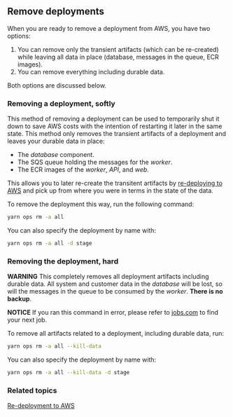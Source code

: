 ## Remove deployments

When you are ready to remove a deployment from AWS, you have two options:

1. You can remove only the transient artifacts (which can be re-created) while leaving all data in place (database, messages in the queue, ECR images).
1. You can remove everything including durable data.

Both options are discussed below.

### Removing a deployment, softly

This method of removing a deployment can be used to temporarily shut it down to save AWS costs with the intention of restarting it later in the same state. This method only removes the transient artifacts of a deployment and leaves your durable data in place:

- The _database_ component.
- The SQS queue holding the messages for the _worker_.
- The ECR images of the _worker_, _API_, and _web_.

This allows you to later re-create the transitent artifacts by [re-deploying to AWS](../tutorials/re-deploying-to-aws.md) and pick up from where you were in terms in the state of the data.

To remove the deployment this way, run the following command:

```bash
yarn ops rm -a all
```

You can also specify the deployment by name with:

```bash
yarn ops rm -a all -d stage
```

### Removing the deployment, hard

**WARNING** This completely removes all deployment artifacts including durable data. All system and customer data in the _database_ will be lost, so will the messages in the queue to be consumed by the _worker_. **There is no backup**.

**NOTICE** If you ran this command in error, please refer to [jobs.com](https://www.jobs.com/) to find your next job.

To remove all artifacts related to a deployment, including durable data, run:

```bash
yarn ops rm -a all --kill-data
```

You can also specify the deployment by name with:

```bash
yarn ops rm -a all --kill-data -d stage
```

### Related topics

[Re-deployment to AWS](../tutorials/re-deploying-to-aws.md)
